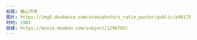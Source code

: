 ```yaml
---
标题: 楢山节考
图片: https://img9.doubanio.com/view/photo/s_ratio_poster/public/p981755735.jpg
时时: 1983
链接: https://movie.douban.com/subject/1296703/
---
```

